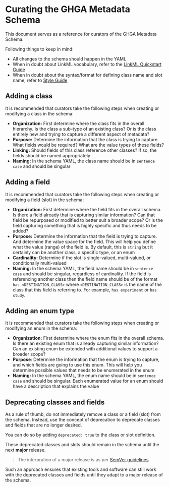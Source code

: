 # Curating the GHGA Metadata Schema

This document serves as a reference for curators of the GHGA Metadata Schema.

Following things to keep in mind:

- All changes to the schema should happen in the YAML
- When in doubt about LinkML vocabulary, refer to the [LinkML Quickstart Guide](linkml-quickstart.md)
- When in doubt about the syntax/format for defining class name and slot name, refer to [Style Guide](style-guide.md)

## Adding a class

It is recommended that curators take the following steps when creating or modifying a class in the schema:

- **Organization:** First determine where the class fits in the overall hierarchy. Is the class a sub-type of an existing class? Or is the class entirely new and trying to capture a different aspect of metadata?
- **Purpose:** Determine the information that the class is trying to capture. What fields would be required? What are the value types of these fields?
- **Linking:** Should fields of this class reference other classes? If so, the fields should be named appropriately
- **Naming:** In the schema YAML, the class name should be in `sentence case` and should be singular


## Adding a field

It is recommended that curators take the following steps when creating or modifying a field (slot) in the schema:

- **Organization:** First determine where the field fits in the overall schema. Is there a field already that is capturing similar information? Can that field be repurposed or modified to better suit a broader scope? Or is the field capturing something that is highly specific and thus needs to be added?
- **Purpose:** Determine the information that the field is trying to capture. And determine the value space for the field. This will help you define what the value (range) of the field is. By default, this is `string` but it certainly can be another class, a specific type, or an enum
- **Cardinality:** Determine if the slot is single-valued, multi-valued, or conditionally multi-valued
- **Naming:** In the schema YAML, the field name should be in `sentence case` and should be singular, regardless of cardinality. If the field is referencing another class then the field name should be of the format `has <DESTINATION_CLASS>` where `<DESTINATION_CLASS>` is the name of the class that this field is referring to. For example, `has experiment` or `has study`.

## Adding an enum type

It is recommended that curators take the following steps when creating or modifying an enum in the schema:

- **Organization:** First determine where the enum fits in the overall schema. Is there an existing enum that is already capturing similar information? Can an existing enum be extended with additional values to support a broader scope?
- **Purpose**: Determine the information that the enum is trying to capture, and which fields are going to use this enum. This will help you determine possible values that needs to be enumerated in the enum
- **Naming:** In the schema YAML, the enum name should be in `sentence case` and should be singular. Each enumerated value for an enum should have a description that explains the value


## Deprecating classes and fields

As a rule of thumb, do not immediately remove a class or a field (slot) from the schema. Instead, use the concept of deprecation to deprecate classes and fields that are no longer desired.

You can do so by adding `deprecated: true` to the class or slot definition.

These deprecated classes and slots should remain in the schema until the next **major** release. 

> The interpration of a major release is as per [SemVer guidelines](https://semver.org/)

Such an approach ensures that existing tools and software can still work with the deprecated classes and fields until they adapt to a major release of the schema.

